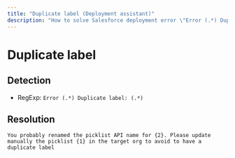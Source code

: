 ```yaml
---
title: "Duplicate label (Deployment assistant)"
description: "How to solve Salesforce deployment error \"Error (.*) Duplicate label: (.*)\""
---
```

<!-- markdownlint-disable MD013 -->
# Duplicate label

## Detection

- RegExp: `Error (.*) Duplicate label: (.*)`

## Resolution

```shell
You probably renamed the picklist API name for {2}. Please update manually the picklist {1} in the target org to avoid to have a duplicate label
```
